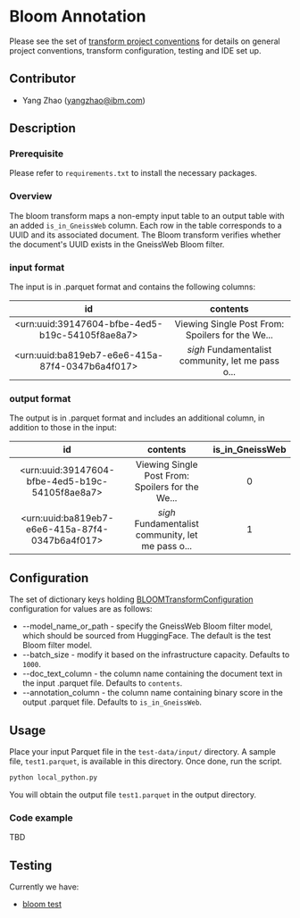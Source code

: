 # Bloom Annotation
Please see the set of [transform project conventions](../../README.md#transform-project-conventions) for details on general project conventions, transform configuration, testing and IDE set up.

## Contributor
- Yang Zhao (yangzhao@ibm.com)

## Description
### Prerequisite 
Please refer to `requirements.txt` to install the necessary packages.

### Overview
The bloom transform maps a non-empty input table to an output table with an added `is_in_GneissWeb` column. Each row in the table corresponds to a UUID and its associated document. The Bloom transform verifies whether the document's UUID exists in the GneissWeb Bloom filter.


### input format
The input is in .parquet format and contains the following columns:

| id  | contents | 
|:------:|:------:|
| &lt;urn:uuid:39147604-bfbe-4ed5-b19c-54105f8ae8a7&gt;  |   Viewing Single Post From: Spoilers for the We...   |
| &lt;urn:uuid:ba819eb7-e6e6-415a-87f4-0347b6a4f017&gt;  |    *sigh* Fundamentalist community, let me pass o...  |


### output format
The output is in .parquet format and includes an additional column, in addition to those in the input:

| id  | contents | is_in_GneissWeb  |
|:------:|:------:|:------:|
| &lt;urn:uuid:39147604-bfbe-4ed5-b19c-54105f8ae8a7&gt;  |    Viewing Single Post From: Spoilers for the We...   | 0     |
| &lt;urn:uuid:ba819eb7-e6e6-415a-87f4-0347b6a4f017&gt;  |    *sigh* Fundamentalist community, let me pass o...  | 1     |

## Configuration 
The set of dictionary keys holding [BLOOMTransformConfiguration](dpk_bloom/transform.py) 
configuration for values are as follows:


* --model_name_or_path - specify the GneissWeb Bloom filter model, which should be sourced from HuggingFace. The default is the test Bloom filter model.
* --batch_size - modify it based on the infrastructure capacity. Defaults to `1000`.
* --doc_text_column - the column name containing the document text in the input .parquet file. Defaults to `contents`.
* --annotation_column - the column name containing binary score in the output .parquet file. Defaults to `is_in_GneissWeb`.
  



## Usage
Place your input Parquet file in the `test-data/input/` directory. A sample file, `test1.parquet`, is available in this directory. Once done, run the script.

```python
python local_python.py
```

You will obtain the output file `test1.parquet` in the output directory.

### Code example
TBD

## Testing

Currently we have:
- [bloom test](test/test_bloom.py)

